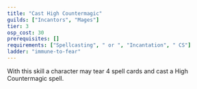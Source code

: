 ```yaml
---
title: "Cast High Countermagic"
guilds: ["Incantors", "Mages"]
tier: 3
osp_cost: 30
prerequisites: []
requirements: ["Spellcasting", " or ", "Incantation", " CS"]
ladder: "immune-to-fear"
---
```

With this skill a character may tear 4 spell cards and cast a High Countermagic spell.